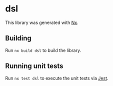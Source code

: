 # dsl

This library was generated with [Nx](https://nx.dev).

## Building

Run `nx build dsl` to build the library.

## Running unit tests

Run `nx test dsl` to execute the unit tests via [Jest](https://jestjs.io).
